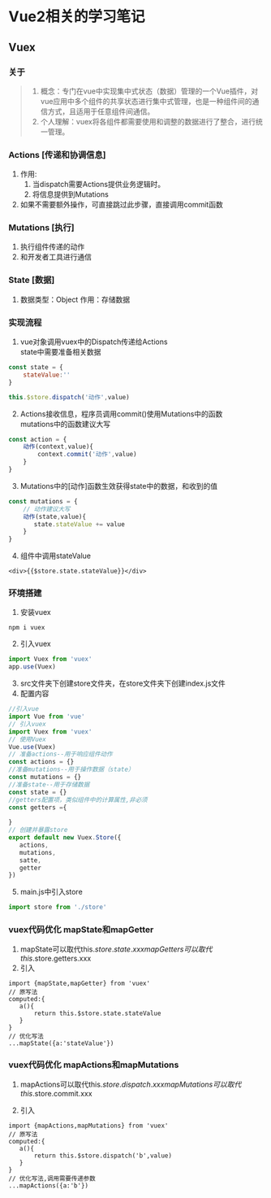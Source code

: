 # Vue2相关的学习笔记
## Vuex
### 关于
>1. 概念：专门在vue中实现集中式状态（数据）管理的一个Vue插件，对vue应用中多个组件的共享状态进行集中式管理，也是一种组件间的通信方式，且适用于任意组件间通信。
>2. 个人理解：vuex将各组件都需要使用和调整的数据进行了整合，进行统一管理。
### Actions [传递和协调信息]
1. 作用:
    1. 当dispatch需要Actions提供业务逻辑时。
    2. 将信息提供到Mutations
2. 如果不需要额外操作，可直接跳过此步骤，直接调用commit函数
### Mutations [执行]
1. 执行组件传递的动作
2. 和开发者工具进行通信
### State [数据]
1. 数据类型：Object 作用：存储数据

### 实现流程
1. vue对象调用vuex中的Dispatch传递给Actions  
state中需要准备相关数据
```js
const state = {
    stateValue:''
}
```   
```js
this.$store.dispatch('动作',value)
```
2. Actions接收信息，程序员调用commit()使用Mutations中的函数  
mutations中的函数建议大写  
```js
const action = {
    动作(context,value){
        context.commit('动作',value)
    }
}
```
3. Mutations中的[动作]函数生效获得state中的数据，和收到的值  
```js
const mutations = {
    // 动作建议大写
    动作(state,value){
       state.stateValue += value
    }
}
```
4. 组件中调用stateValue  
```vue
<div>{{$store.state.stateValue}}</div>
```
### 环境搭建
1. 安装vuex  
```
npm i vuex
```
2. 引入vuex
```js
import Vuex from 'vuex'
app.use(Vuex)
```
3. src文件夹下创建store文件夹，在store文件夹下创建index.js文件
4. 配置内容
```js
//引入vue
import Vue from 'vue'
// 引入vuex
import Vuex from 'vuex'
// 使用Vuex
Vue.use(Vuex)
// 准备actions--用于响应组件动作
const actions = {}
//准备mutations--用于操作数据（state）
const mutations = {}
//准备state--用于存储数据
const state = {}
//getters配置项，类似组件中的计算属性,非必须
const getters ={
    
}
// 创建并暴露store
export default new Vuex.Store({
   actions,
   mutations,
   satte,
   getter
})
```
5. main.js中引入store  
```js
import store from './store'
```
### vuex代码优化 mapState和mapGetter
1. mapState可以取代this.$store.state.xxx  
   mapGetters可以取代this.$store.getters.xxx
2. 引入  
```
import {mapState,mapGetter} from 'vuex'
// 原写法
computed:{
   a(){
       return this.$store.state.stateValue
   }
}
// 优化写法
...mapState({a:'stateValue'})
```

### vuex代码优化 mapActions和mapMutations
1. mapActions可以取代this.$store.dispatch.xxx  
   mapMutations可以取代this.$store.commit.xxx
   
2. 引入  
```
import {mapActions,mapMutations} from 'vuex'
// 原写法
computed:{
   a(){
       return this.$store.dispatch('b',value)
   }
}
// 优化写法,调用需要传递参数
...mapActions({a:'b'})
```